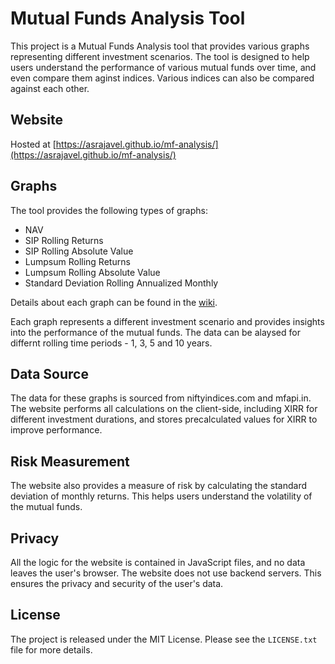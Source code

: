 # Mutual Funds Analysis Tool

This project is a Mutual Funds Analysis tool that provides various graphs representing different investment scenarios. The tool is designed to help users understand the performance of various mutual funds over time, and even compare them aginst indices. Various indices can also be compared against each other.

## Website

Hosted at [https://asrajavel.github.io/mf-analysis/](https://asrajavel.github.io/mf-analysis/)

## Graphs

The tool provides the following types of graphs:

- NAV
- SIP Rolling Returns
- SIP Rolling Absolute Value
- Lumpsum Rolling Returns
- Lumpsum Rolling Absolute Value
- Standard Deviation Rolling Annualized Monthly

Details about each graph can be found in the [wiki](https://asrajavel.github.io/mf-analysis/wiki.html).

Each graph represents a different investment scenario and provides insights into the performance of the mutual funds. The data can be alaysed for differnt rolling time periods - 1, 3, 5 and 10 years.

## Data Source

The data for these graphs is sourced from niftyindices.com and mfapi.in. The website performs all calculations on the client-side, including XIRR for different investment durations, and stores precalculated values for XIRR to improve performance.

## Risk Measurement

The website also provides a measure of risk by calculating the standard deviation of monthly returns. This helps users understand the volatility of the mutual funds.

## Privacy

All the logic for the website is contained in JavaScript files, and no data leaves the user's browser. The website does not use backend servers. This ensures the privacy and security of the user's data.

## License

The project is released under the MIT License. Please see the `LICENSE.txt` file for more details.